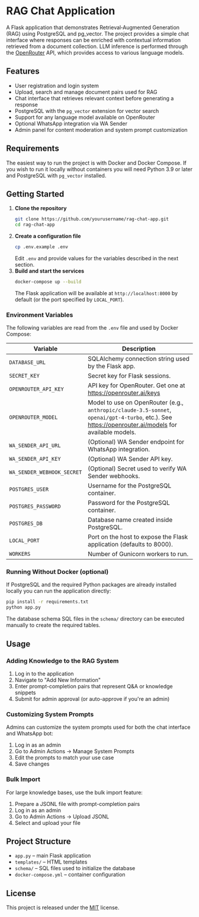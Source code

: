 # RAG Chat Application

A Flask application that demonstrates Retrieval‑Augmented Generation (RAG) using PostgreSQL and pg\_vector. The project provides a simple chat interface where responses can be enriched with contextual information retrieved from a document collection. LLM inference is performed through the [OpenRouter](https://openrouter.ai) API, which provides access to various language models.

## Features

- User registration and login system
- Upload, search and manage document pairs used for RAG
- Chat interface that retrieves relevant context before generating a response
- PostgreSQL with the `pg_vector` extension for vector search
- Support for any language model available on OpenRouter
- Optional WhatsApp integration via WA Sender
- Admin panel for content moderation and system prompt customization

## Requirements

The easiest way to run the project is with Docker and Docker Compose. If you wish to run it locally without containers you will need Python 3.9 or later and PostgreSQL with `pg_vector` installed.

## Getting Started

1. **Clone the repository**
   ```bash
   git clone https://github.com/yourusername/rag-chat-app.git
   cd rag-chat-app
   ```
2. **Create a configuration file**
   ```bash
   cp .env.example .env
   ```
   Edit `.env` and provide values for the variables described in the next section.
3. **Build and start the services**
   ```bash
   docker-compose up --build
   ```
   The Flask application will be available at `http://localhost:8000` by default (or the port specified by `LOCAL_PORT`).

### Environment Variables

The following variables are read from the `.env` file and used by Docker Compose:

| Variable | Description |
| --- | --- |
| `DATABASE_URL` | SQLAlchemy connection string used by the Flask app. |
| `SECRET_KEY` | Secret key for Flask sessions. |
| `OPENROUTER_API_KEY` | API key for OpenRouter. Get one at https://openrouter.ai/keys |
| `OPENROUTER_MODEL` | Model to use on OpenRouter (e.g., `anthropic/claude-3.5-sonnet`, `openai/gpt-4-turbo`, etc.). See https://openrouter.ai/models for available models. |
| `WA_SENDER_API_URL` | (Optional) WA Sender endpoint for WhatsApp integration. |
| `WA_SENDER_API_KEY` | (Optional) WA Sender API key. |
| `WA_SENDER_WEBHOOK_SECRET` | (Optional) Secret used to verify WA Sender webhooks. |
| `POSTGRES_USER` | Username for the PostgreSQL container. |
| `POSTGRES_PASSWORD` | Password for the PostgreSQL container. |
| `POSTGRES_DB` | Database name created inside PostgreSQL. |
| `LOCAL_PORT` | Port on the host to expose the Flask application (defaults to 8000). |
| `WORKERS` | Number of Gunicorn workers to run. |

### Running Without Docker (optional)

If PostgreSQL and the required Python packages are already installed locally you can run the application directly:

```bash
pip install -r requirements.txt
python app.py
```

The database schema SQL files in the `schema/` directory can be executed manually to create the required tables.

## Usage

### Adding Knowledge to the RAG System

1. Log in to the application
2. Navigate to "Add New Information"
3. Enter prompt-completion pairs that represent Q&A or knowledge snippets
4. Submit for admin approval (or auto-approve if you're an admin)

### Customizing System Prompts

Admins can customize the system prompts used for both the chat interface and WhatsApp bot:

1. Log in as an admin
2. Go to Admin Actions → Manage System Prompts
3. Edit the prompts to match your use case
4. Save changes

### Bulk Import

For large knowledge bases, use the bulk import feature:

1. Prepare a JSONL file with prompt-completion pairs
2. Log in as an admin
3. Go to Admin Actions → Upload JSONL
4. Select and upload your file

## Project Structure

- `app.py` – main Flask application
- `templates/` – HTML templates
- `schema/` – SQL files used to initialize the database
- `docker-compose.yml` – container configuration

## License

This project is released under the [MIT](https://choosealicense.com/licenses/mit/) license.
